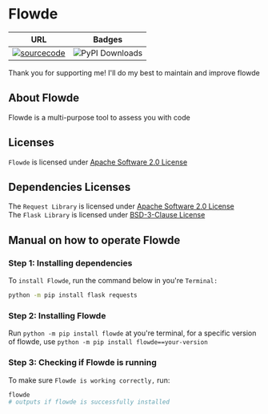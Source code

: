 # Flowde
|URL|Badges|
|---|---|
|[![sourcecode](https://img.shields.io/badge/Flowde-Source-blue)](https://github.com/General-Zero/Flowde)|![PyPI Downloads](https://static.pepy.tech/badge/flowde)|

Thank you for supporting me! I'll do my best to maintain and improve flowde
## About Flowde
Flowde is a multi-purpose tool to assess you with code
## Licenses
`Flowde` is licensed under [Apache Software 2.0 License](https://github.com/General-Zero/Flowde/blob/main/LICENSE) 
## Dependencies Licenses
The `Request Library` is licensed under [Apache Software 2.0 License](https://github.com/psf/requests/blob/main/LICENSE)  
The `Flask Library` is licensed under [BSD-3-Clause License](https://github.com/pallets/flask/blob/main/LICENSE.txt)
## Manual on how to operate Flowde
### Step 1: Installing dependencies
To `install Flowde`, run the command below in you're `Terminal:`
```bash
python -m pip install flask requests
```
### Step 2: Installing Flowde
Run `python -m pip install flowde` at you're terminal, for a specific version of flowde, use `python -m pip install flowde==your-version`
### Step 3: Checking if Flowde is running
To make sure `Flowde is working correctly,` run:
```bash
flowde
# outputs if flowde is successfully installed
```

